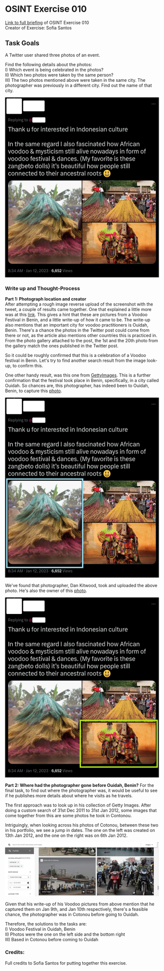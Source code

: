 # OSINT Exercise 010
[Link to full briefing](https://gralhix.com/list-of-osint-exercises/osint-exercise-010/) of OSINT Exercise 010 </br>
Creator of Exercise: Sofia Santos

## Task Goals
A Twitter user shared three photos of an event.

Find the following details about the photos: </br>
I) Which event is being celebrated in the photos? </br>
II) Which two photos were taken by the same person? </br>
III) The two photos mentioned above were taken in the same city. The photographer was previously in a different city. Find out the name of that city. </br>

![image](osint_ex_10_task.webp)

### Write up and Thought-Process

**Part 1: Photograph location and creator** </br>
After attempting a rough image reverse upload of the screenshot with the tweet, a couple of results came together. One that explained a little more was at this [link](https://tripfreakz.com/offthebeatenpath/voodoo-festival-in-benin). This gives a hint that these are pictures from a Voodoo Festival in Benin, and a little write-up of how it came to be. The write-up also mentions that an important city for voodoo practitioners is Ouidah, Benin. There's a chance the photos in the Twitter post could come from there or not, as the article also mentions other countries this is practiced in. From the photo gallery attached to the post, the 1st and the 20th photo from the gallery match the ones published in the Twitter post. </br>

So it could be roughly confirmed that this is a celebration of a Voodoo festival in Benin. Let's try to find another search result from the image look-up, to confirm this. </br>

One other handy result, was this one from [GettyImages](https://www.gettyimages.it/immagine/voodoo-festival-celebrated-in-benin). This is a further confirmation that the festival took place in Benin, specifically, in a city called Ouidah. So chances are, this photographer, has indeed been to Ouidah, Benin, to capture this [photo](https://www.gettyimages.it/detail/fotografie-di-cronaca/zangbetto-performs-during-a-voodoo-ceremony-on-fotografie-di-cronaca/146328923?adppopup=true). </br>

![image](ans_pics/first_photo_of_DK.png)

We've found that photographer, Dan Kitwood, took and uploaded the above photo. He's also the owner of this [photo](https://www.gettyimages.it/detail/fotografie-di-cronaca/egungun-spirits-stand-during-a-voodoo-ceremony-fotografie-di-cronaca/146313088?adppopup=true). </br>

![image](ans_pics/second_photo_of_DK.png)


**Part 2: Where had the photographer gone before Ouidah, Benin?**
For the final task, to find out where the photographer was, it would be useful to see if he publishes more details about where he visits as he travels. </br>

The first approach was to look up in his collection of Getty Images. After doing a custom search of 31st Dec 2011 to 31st Jan 2012, some images that come together from this are some photos he took in Contonou. </br>

Intriguingly, when looking across his photos of Cotonou, between these two in his portfolio, we see a jump in dates. The one on the left was created on 13th Jan 2012, and the one on the right was on 6th Jan 2012. </br>

![image](ans_pics/DK_Getty_in_Jan_2012.png)

Given that his write-up of his Voodoo pictures from above mention that he captured them on Jan 9th, and Jan 10th respectively, there's a feasible chance, the photographer was in Cotonou before going to Ouidah. </br>

Therefore, the solutions to the tasks are: </br>
I) Voodoo Festival in Ouidah, Benin </br>
II) Photos were the one on the left side and the bottom right </br>
III) Based in Cotonou before coming to Ouidah </br>

### Credits:
Full credits to Sofia Santos for putting together this exercise.